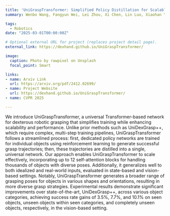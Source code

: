```yaml
---
title: 'UniGraspTransformer: Simplified Policy Distillation for Scalable Dexterous Robotic Grasping'
summary: Wenbo Wang, Fangyun Wei, Lei Zhou, Xi Chen, Lin Luo, Xiaohan Yi, Yizhong Zhang, Yaobo Liang, Chang Xu, Yan Lu, Jiaolong Yang, Baining Guo.

tags:
  - Robotics
date: "2025-03-01T00:00:00Z"

# Optional external URL for project (replaces project detail page).
external_link: https://dexhand.github.io/UniGraspTransformer/

image:
  caption: Photo by rawpixel on Unsplash
  focal_point: Smart

links:
- name: Arxiv Link
  url: https://arxiv.org/pdf/2412.02699/
- name: Project Website
  url: https://dexhand.github.io/UniGraspTransformer/
- name: CVPR 2025

---
```


We introduce UniGraspTransformer, a universal Transformer-based network for dexterous robotic grasping that simplifies training while enhancing scalability and performance. Unlike prior methods such as UniDexGrasp++, which require complex, multi-step training pipelines, UniGraspTransformer follows a streamlined process: first, dedicated policy networks are trained for individual objects using reinforcement learning to generate successful grasp trajectories; then, these trajectories are distilled into a single, universal network. Our approach enables UniGraspTransformer to scale effectively, incorporating up to 12 self-attention blocks for handling thousands of objects with diverse poses. Additionally, it generalizes well to both idealized and real-world inputs, evaluated in state-based and vision-based settings. Notably, UniGraspTransformer generates a broader range of grasping poses for objects in various shapes and orientations, resulting in more diverse grasp strategies. Experimental results demonstrate significant improvements over state-of-the-art, UniDexGrasp++, across various object categories, achieving success rate gains of 3.5%, 7.7%, and 10.1% on seen objects, unseen objects within seen categories, and completely unseen objects, respectively, in the vision-based setting.